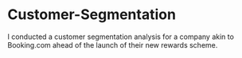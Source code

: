 # Customer-Segmentation
I conducted a customer segmentation analysis for a company akin to Booking.com ahead of the launch of their new rewards scheme.
